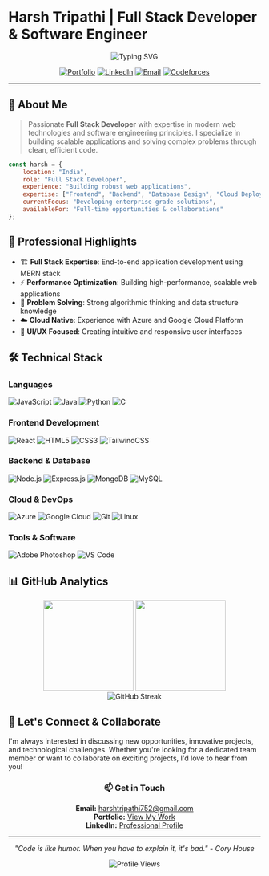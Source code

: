 # Harsh Tripathi | Full Stack Developer & Software Engineer

<div align="center">
  <img src="https://readme-typing-svg.herokuapp.com?font=Fira+Code&size=22&pause=1000&color=00D4AA&center=true&vCenter=true&width=435&lines=Full+Stack+Developer;Software+Engineer;Problem+Solver;Tech+Enthusiast" alt="Typing SVG" />
</div>

<div align="center">
  
[![Portfolio](https://img.shields.io/badge/Portfolio-FF5722?style=for-the-badge&logo=todoist&logoColor=white)](https://prismatic-entremet-0c3922.netlify.app/)
[![LinkedIn](https://img.shields.io/badge/LinkedIn-0077B5?style=for-the-badge&logo=linkedin&logoColor=white)](https://linkedin.com/in/harsh-tripathi-919995248)
[![Email](https://img.shields.io/badge/Email-D14836?style=for-the-badge&logo=gmail&logoColor=white)](mailto:harshtripathi752@gmail.com)
[![Codeforces](https://img.shields.io/badge/Codeforces-445f9d?style=for-the-badge&logo=Codeforces&logoColor=white)](https://codeforces.com/profile/hasht)

</div>

---

## 🚀 About Me

> Passionate **Full Stack Developer** with expertise in modern web technologies and software engineering principles. I specialize in building scalable applications and solving complex problems through clean, efficient code.

```javascript
const harsh = {
    location: "India",
    role: "Full Stack Developer",
    experience: "Building robust web applications",
    expertise: ["Frontend", "Backend", "Database Design", "Cloud Deployment"],
    currentFocus: "Developing enterprise-grade solutions",
    availableFor: "Full-time opportunities & collaborations"
};
```

## 💼 Professional Highlights

- 🏗️ **Full Stack Expertise**: End-to-end application development using MERN stack
- ⚡ **Performance Optimization**: Building high-performance, scalable web applications
- 🔧 **Problem Solving**: Strong algorithmic thinking and data structure knowledge
- ☁️ **Cloud Native**: Experience with Azure and Google Cloud Platform
- 🎨 **UI/UX Focused**: Creating intuitive and responsive user interfaces

## 🛠️ Technical Stack

### **Languages**
![JavaScript](https://img.shields.io/badge/JavaScript-F7DF1E?style=for-the-badge&logo=javascript&logoColor=black)
![Java](https://img.shields.io/badge/Java-ED8B00?style=for-the-badge&logo=openjdk&logoColor=white)
![Python](https://img.shields.io/badge/Python-3776AB?style=for-the-badge&logo=python&logoColor=white)
![C](https://img.shields.io/badge/C-00599C?style=for-the-badge&logo=c&logoColor=white)

### **Frontend Development**
![React](https://img.shields.io/badge/React-20232A?style=for-the-badge&logo=react&logoColor=61DAFB)
![HTML5](https://img.shields.io/badge/HTML5-E34F26?style=for-the-badge&logo=html5&logoColor=white)
![CSS3](https://img.shields.io/badge/CSS3-1572B6?style=for-the-badge&logo=css3&logoColor=white)
![TailwindCSS](https://img.shields.io/badge/Tailwind_CSS-38B2AC?style=for-the-badge&logo=tailwind-css&logoColor=white)

### **Backend & Database**
![Node.js](https://img.shields.io/badge/Node.js-43853D?style=for-the-badge&logo=node.js&logoColor=white)
![Express.js](https://img.shields.io/badge/Express.js-404D59?style=for-the-badge)
![MongoDB](https://img.shields.io/badge/MongoDB-4EA94B?style=for-the-badge&logo=mongodb&logoColor=white)
![MySQL](https://img.shields.io/badge/MySQL-00000F?style=for-the-badge&logo=mysql&logoColor=white)

### **Cloud & DevOps**
![Azure](https://img.shields.io/badge/Microsoft_Azure-0089D0?style=for-the-badge&logo=microsoft-azure&logoColor=white)
![Google Cloud](https://img.shields.io/badge/Google_Cloud-4285F4?style=for-the-badge&logo=google-cloud&logoColor=white)
![Git](https://img.shields.io/badge/Git-F05032?style=for-the-badge&logo=git&logoColor=white)
![Linux](https://img.shields.io/badge/Linux-FCC624?style=for-the-badge&logo=linux&logoColor=black)

### **Tools & Software**
![Adobe Photoshop](https://img.shields.io/badge/Adobe%20Photoshop-31A8FF?style=for-the-badge&logo=Adobe%20Photoshop&logoColor=black)
![VS Code](https://img.shields.io/badge/VS_Code-007ACC?style=for-the-badge&logo=visual-studio-code&logoColor=white)

## 📊 GitHub Analytics

<div align="center">
  <img height="180em" src="https://github-readme-stats.vercel.app/api?username=hash88o&show_icons=true&theme=tokyonight&include_all_commits=true&count_private=true"/>
  <img height="180em" src="https://github-readme-stats.vercel.app/api/top-langs/?username=hash88o&layout=compact&langs_count=7&theme=tokyonight"/>
</div>

<div align="center">
  <img src="https://github-readme-streak-stats.herokuapp.com/?user=hash88o&theme=tokyonight" alt="GitHub Streak" />
</div>

## 🤝 Let's Connect & Collaborate

I'm always interested in discussing new opportunities, innovative projects, and technological challenges. Whether you're looking for a dedicated team member or want to collaborate on exciting projects, I'd love to hear from you!

<div align="center">
  
### 📫 **Get in Touch**
**Email:** harshtripathi752@gmail.com  
**Portfolio:** [View My Work](https://prismatic-entremet-0c3922.netlify.app/)  
**LinkedIn:** [Professional Profile](https://linkedin.com/in/harsh-tripathi-919995248)

---

*"Code is like humor. When you have to explain it, it's bad." - Cory House*

![Profile Views](https://komarev.com/ghpvc/?username=hash88o&label=Profile%20Views&color=brightgreen&style=flat)

</div>
